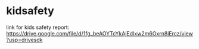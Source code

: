 # kidsafety

link for kids safety report: https://drive.google.com/file/d/1fg_beAOYTcYkAjEdIxw2m6Oxrn8iErcz/view?usp=drivesdk
